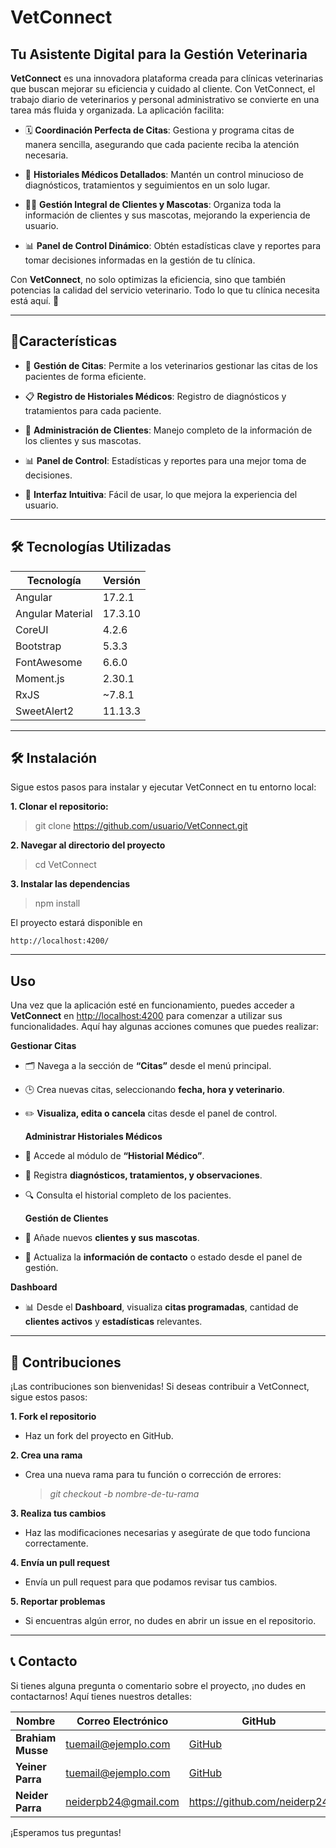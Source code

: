 # **VetConnect**

## Tu Asistente Digital para la Gestión Veterinaria

**VetConnect** es una innovadora plataforma creada para clínicas veterinarias que buscan mejorar su eficiencia y cuidado al cliente. Con VetConnect, el trabajo diario de veterinarios y personal administrativo se convierte en una tarea más fluida y organizada. La aplicación facilita:

- 🗓️ **Coordinación Perfecta de Citas**: Gestiona y programa citas de manera sencilla, asegurando que cada paciente reciba la atención necesaria.

- 🏥 **Historiales Médicos Detallados**: Mantén un control minucioso de diagnósticos, tratamientos y seguimientos en un solo lugar.

- 👩‍⚕️ **Gestión Integral de Clientes y Mascotas**: Organiza toda la información de clientes y sus mascotas, mejorando la experiencia de usuario.

- 📊 **Panel de Control Dinámico**: Obtén estadísticas clave y reportes para tomar decisiones informadas en la gestión de tu clínica.

Con **VetConnect**, no solo optimizas la eficiencia, sino que también potencias la calidad del servicio veterinario. Todo lo que tu clínica necesita está aquí. 🚀

---

## 🚀Características

- 🐾 **Gestión de Citas**: Permite a los veterinarios gestionar las citas de los pacientes de forma eficiente.

- 📋 **Registro de Historiales Médicos**: Registro de diagnósticos y tratamientos para cada paciente.

- 🐶 **Administración de Clientes**: Manejo completo de la información de los clientes y sus mascotas.
- 📊 **Panel de Control**: Estadísticas y reportes para una mejor toma de decisiones.

- 🌟 **Interfaz Intuitiva**: Fácil de usar, lo que mejora la experiencia del usuario.

---

## 🛠️ Tecnologías Utilizadas

| Tecnología       | Versión |
| ---------------- | ------- |
| Angular          | 17.2.1  |
| Angular Material | 17.3.10 |
| CoreUI           | 4.2.6   |
| Bootstrap        | 5.3.3   |
| FontAwesome      | 6.6.0   |
| Moment.js        | 2.30.1  |
| RxJS             | ~7.8.1  |
| SweetAlert2      | 11.13.3 |

---

## 🛠️ Instalación

Sigue estos pasos para instalar y ejecutar VetConnect en tu entorno local:

**1. Clonar el repositorio:**

> git clone https://github.com/usuario/VetConnect.git

**2. Navegar al directorio del proyecto**

> cd VetConnect

**3. Instalar las dependencias**

> npm install

<p>	El proyecto estará disponible en </p>
  
  ``` http://localhost:4200/ ```

---

## Uso

Una vez que la aplicación esté en funcionamiento, puedes acceder a **VetConnect** en [http://localhost:4200](http://localhost:4200) para comenzar a utilizar sus funcionalidades. Aquí hay algunas acciones comunes que puedes realizar:

**Gestionar Citas**

- 🗂 Navega a la sección de **“Citas”** desde el menú principal.
- 🕒 Crea nuevas citas, seleccionando **fecha, hora y veterinario**.
- ✏️ **Visualiza, edita o cancela** citas desde el panel de control.

  **Administrar Historiales Médicos**

- 📝 Accede al módulo de **“Historial Médico”**.
- 📄 Registra **diagnósticos, tratamientos, y observaciones**.
- 🔍 Consulta el historial completo de los pacientes.

  **Gestión de Clientes**

- 👥 Añade nuevos **clientes y sus mascotas**.
- 🔄 Actualiza la **información de contacto** o estado desde el panel de gestión.

**Dashboard**

- 📊 Desde el **Dashboard**, visualiza **citas programadas**, cantidad de **clientes activos** y **estadísticas** relevantes.

---

## 🤝 Contribuciones

<p>
¡Las contribuciones son bienvenidas! Si deseas contribuir a VetConnect, sigue estos pasos:
</p>

**1. Fork el repositorio**

- Haz un fork del proyecto en GitHub.

**2. Crea una rama**

- Crea una nueva rama para tu función o corrección de errores:

  > _git checkout -b nombre-de-tu-rama_

**3. Realiza tus cambios**

- Haz las modificaciones necesarias y asegúrate de que todo funciona correctamente.

**4. Envía un pull request**

- Envía un pull request para que podamos revisar tus cambios.

**5. Reportar problemas**

- Si encuentras algún error, no dudes en abrir un issue en el repositorio.

---

## 📞 Contacto

Si tienes alguna pregunta o comentario sobre el proyecto, ¡no dudes en contactarnos! Aquí tienes nuestros detalles:

| **Nombre**        | **Correo Electrónico** | **GitHub**                             |
| ----------------- | ---------------------- | -------------------------------------- |
| **Brahiam Musse** | tuemail@ejemplo.com    | [GitHub](https://github.com/tuusuario) |
| **Yeiner Parra**  | tuemail@ejemplo.com    | [GitHub](https://github.com/tuusuario) |
| **Neider Parra**  | neiderpb24@gmail.com   | https://github.com/neiderp24   |

¡Esperamos tus preguntas!
